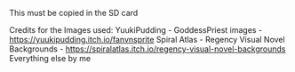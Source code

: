 This must be copied in the SD card 

Credits for the Images used:
YuukiPudding - GoddessPriest images - https://yuukipudding.itch.io/fanvnsprite 
Spiral Atlas - Regency Visual Novel Backgrounds - https://spiralatlas.itch.io/regency-visual-novel-backgrounds
Everything else by me

